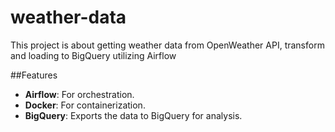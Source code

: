 # weather-data
 This project is about getting weather data from OpenWeather API, transform and loading to BigQuery utilizing Airflow

##Features
- **Airflow**: For orchestration.
- **Docker**: For containerization.
- **BigQuery**: Exports the data to BigQuery for analysis.